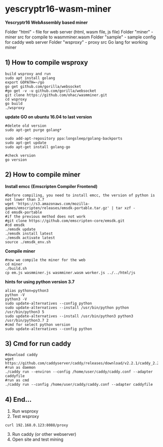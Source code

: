 # yescryptr16-wasm-miner
**Yescryptr16 WebAssembly based miner**

Folder "html" - file for web server (html, wasm file, js file)
Folder "miner" - miner src for compile to wasmminer.wasm
Folder "sample" - sample config for caddy web server
Folder "wsproxy" - proxy src Go lang for working miner

## 1) How to compile wsproxy

```
build wsproxy and run
sudo apt install golang
export GOPATH=~/go
go get github.com/gorilla/websocket
#go get -v -u github.com/gorilla/websocket
git clone https://github.com/ohac/wasmminer.git
cd wsproxy
go build
./wsproxy
```

**update GO on ubuntu 16.04 to last version**

```
#delete old version
sudo apt-get purge golang*

sudo add-apt-repository ppa:longsleep/golang-backports
sudo apt-get update
sudo apt-get install golang-go

#check version
go version
```

## 2) How to compile miner

**Install emcc (Emscripten Compiler Frontend)**
```
#before compiling, you need to install emcc, the version of python is not lower than 3.7
wget 'https://s3.amazonaws.com/mozilla-games/emscripten/releases/emsdk-portable.tar.gz' | tar xzf -
cd emsdk-portable
#if the previous method does not work
#git clone https://github.com/emscripten-core/emsdk.git
#cd emsdk
./emsdk update
./emsdk install latest
./emsdk activate latest
source ./emsdk_env.sh
```

**Compile miner**
```
#now we compile the miner for the web
cd miner
./build.sh
cp em.js wasmminer.js wasmminer.wasm worker.js ../../html/js
```

**hints for using python version 3.7**

```
alias python=python3
python -V
python3 -V
sudo update-alternatives --config python
sudo update-alternatives --install /usr/bin/python python /usr/bin/python3 5
sudo update-alternatives --install /usr/bin/python3 python3 /usr/bin/python3.7 2
#cmd for select python version
sudo update-alternatives --config python
```

## 3) Cmd for run caddy

```
#download caddy
wget https://github.com/caddyserver/caddy/releases/download/v2.2.1/caddy_2.2.1_linux_arm64.tar.gz
#run as daemon
./caddy run --environ --config /home/user/caddy/caddy.conf --adapter caddyfile
#run as cmd
./caddy run --config /home/user/caddy/caddy.conf --adapter caddyfile
```

## 4) End...
1) Run wsproxy
2) Test wsproxy
```
curl 192.168.0.123:8088/proxy
```
3) Run caddy (or other webserver)
4) Open site and test mining

